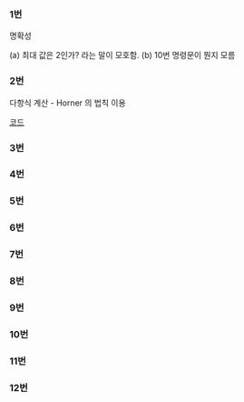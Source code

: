 ### 1번

명확성  

(a) 최대 값은 2인가? 라는 말이 모호함.
(b) 10번 명령문이 뭔지 모름  


### 2번

다항식 계산 - Horner 의 법칙 이용  

[코드](https://github.com/ddosang/ComputerScience/tree/main/C로%20쓴%20자료구조론/CH01/02.c)


### 3번



### 4번



### 5번



### 6번



### 7번



### 8번



### 9번



### 10번



### 11번



### 12번



